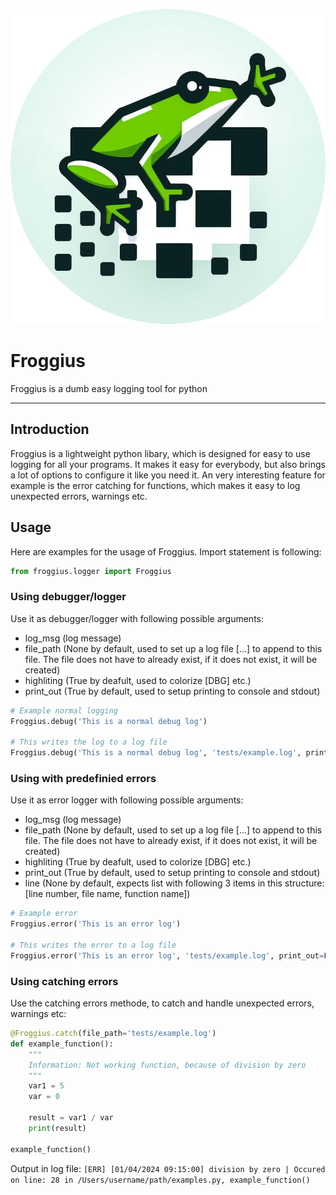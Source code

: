 <p align="center">
  <img src="https://github.com/zlElo/Froggius/blob/main/res/froggius.png?raw=true">
</p>

# Froggius
Froggius is a dumb easy logging tool for python

---------

## Introduction
Froggius is a lightweight python libary, which is designed for easy to use logging for all your programs. It makes it easy for everybody, but also brings a lot of options to configure it like you need it. An very interesting feature for example is the error catching for functions, which makes it easy to log unexpected errors, warnings etc.


## Usage
Here are examples for the usage of Froggius. Import statement is following:

```py
from froggius.logger import Froggius
```

### Using debugger/logger
Use it as debugger/logger with following possible arguments:
- log_msg (log message)
- file_path (None by default, used to set up a log file [...] to append to this file. The file does not have to already exist, if it does not exist, it will be created)
- highliting (True by deafult, used to colorize [DBG] etc.)
- print_out (True by default, used to setup printing to console and stdout)

```py
# Example normal logging
Froggius.debug('This is a normal debug log')

# This writes the log to a log file
Froggius.debug('This is a normal debug log', 'tests/example.log', print_out=False)
```

### Using with predefinied errors
Use it as error logger with following possible arguments:
- log_msg (log message)
- file_path (None by default, used to set up a log file [...] to append to this file. The file does not have to already exist, if it does not exist, it will be created)
- highliting (True by deafult, used to colorize [DBG] etc.)
- print_out (True by default, used to setup printing to console and stdout)
- line (None by default, expects list with following 3 items in this structure: [line number, file name, function name])

```py
# Example error
Froggius.error('This is an error log')

# This writes the error to a log file
Froggius.error('This is an error log', 'tests/example.log', print_out=False)
```

### Using catching errors
Use the catching errors methode, to catch and handle unexpected errors, warnings etc:

```py
@Froggius.catch(file_path='tests/example.log')
def example_function():
    """
    Information: Not working function, because of division by zero
    """
    var1 = 5
    var = 0

    result = var1 / var
    print(result)

example_function()
```

Output in log file:
`
[ERR] [01/04/2024 09:15:00] division by zero | Occured on line: 28 in /Users/username/path/examples.py, example_function()
`
